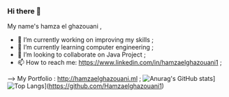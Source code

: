 ### Hi there 👋

My name's hamza el ghazouani ,

- 🔭 I’m currently working on improving my skills ;
- 🌱 I’m currently learning computer engineering ;
- 👯 I’m looking to collaborate on Java Project ;
- 📫 How to reach me: https://www.linkedin.com/in/hamzaelghazouani1 ;

--> My Portfolio : http://hamzaelghazouani.ml ;
![Anurag's GitHub stats](https://github-readme-stats.vercel.app/api?username=Hamzaelghazouani1)]
![Top Langs](https://github-readme-stats.vercel.app/api/top-langs/?username=Hamzaelghazouani1&layout=compact)](https://github.com/Hamzaelghazouani1)

